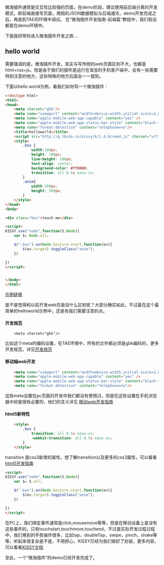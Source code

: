 

微淘插件通常是交互性比较强的页面，在demo阶段，建议使用前后端分离的开发模式，即前端直接写页面，用假的JSON数据模拟与后端通讯，demo开发完成之后，再放到TAE的环境中调试。
在”微淘插件开发指南-前端篇“教程中，我们假设都是在demo环境中。

下面我将带你进入微淘插件开发之旅...

## hello world

需要强调的是，微淘插件开发，其实与写传统的web页面区别不大，也都是html+css+js，但是由于我们的插件是运行在淘宝的手机客户端中，会有一些需要特别注意的地方，这些特殊的地方后面会一一提到。

下面以hello world为例，看我们如何写一个微淘插件：


```html
<!doctype html>
<html>
<head>
    <meta charset="gbk"/>
    <meta name="viewport" content="width=device-width,initial-scale=1,maximum-scale=1">
    <meta name="apple-mobile-web-app-capable" content="yes" />
    <meta name="apple-mobile-web-app-status-bar-style" content="black-translucent" />
    <meta name="format-detection" content="telephone=no"/>
    <title>helloworld</title>
    <script src="http://g.tbcdn.cn/kissy/k/1.4.0/seed.js" charset="utf-8"></script>
    <style>
        .box {
            width:100px;
            height: 100px;
            line-height: 100px;
            text-align: center;
            background-color: #ff0000;
            transition: all 0.5s ease-in;
        }
        .anim{
            width:300px;
            height: 300px;
        }
    </style>
</head>
<body>

<div class="box">touch me</div>

<script>
KISSY.use("node",function(S,Node){
    var $= Node.all;

    $(".box").on(Node.Gesture.start,function(ev){
        $(ev.target).toggleClass("anim");
    })

})
</script>


</body>
</html>
```

[示例链接](http://)

是不是觉得和以前开发web页面没什么区别呢？大部分确实如此，不过最在这个最简单的helloworld示例中，还是有我们需要注意的点。

####  开发规范

```
	<meta charset="gbk"/>
```

比如这个meta的编码设置，在TAE环境中，所有的文件都必须是gbk编码的，更多开发规范，详见[开发规范](http://)

#### 移动端web开发

```html
    <meta name="viewport" content="width=device-width,initial-scale=1,maximum-scale=1">
    <meta name="apple-mobile-web-app-capable" content="yes" />
    <meta name="apple-mobile-web-app-status-bar-style" content="black-translucent" />
    <meta name="format-detection" content="telephone=no"/>
```

这些meta设置在pc页面的开发中我们都没有使用过，但是在这些设置在手机浏览器中却是很有必要的，他们的含义详见 [移动web开发指南](http://)


#### html5新特性

```html
    <style>
        .box {
            transition: all 0.5s ease-in;
            -webkit-transition: all 0.5s ease-in;
        }
    </style>
```

transition 是css3新增的属性，想了解transition以及更多的css3属性，可以看看  [html5开发指南](http://)


```html
<script>
KISSY.use("node",function(S,Node){
    var $= S.all;

    $(".box").on(Node.Gesture.start,function(ev){
        $(ev.target).toggleClass("anim");
    })

})
</script>
```

在PC上，我们绑定事件通常是click,mousemove等等，但是在移动设备上是没有这些事件的，只有touchstart,touchmove,touchend，不过是实际开发过程过程中，我们用到的手势操作很多，比如tap，doubleTap，swipe，pinch，shake等等，听起来很复杂是不是，不用担心，KISSY已经为我们做好了封装，更多内容，可以看看[KISSY文档](http://)



至此，一个“微淘插件”的demo已经开发完成了。











